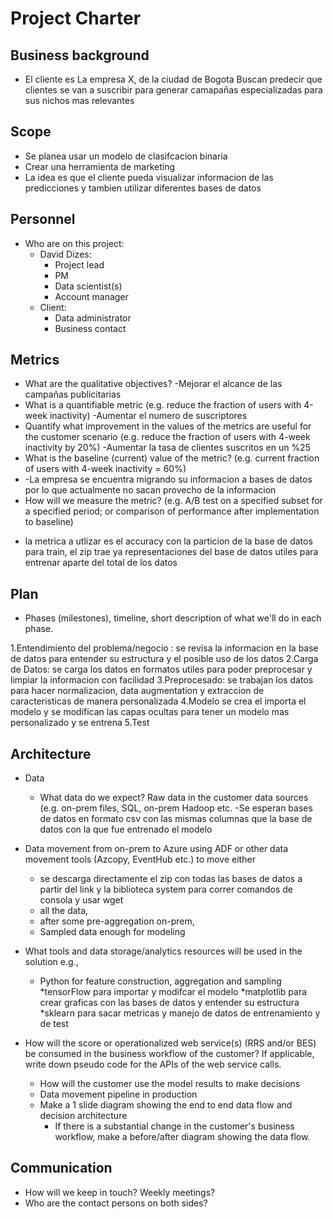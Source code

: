 # Project Charter

## Business background

* El cliente es La empresa X, de la ciudad de Bogota
Buscan predecir que clientes se van a suscribir para generar camapañas especializadas para sus nichos mas relevantes

## Scope
* Se planea usar un modelo de clasifcacion binaria
* Crear una herramienta de marketing 
* La idea es que el cliente pueda visualizar informacion de las predicciones y tambien utilizar diferentes bases de datos

## Personnel
* Who are on this project:
	* David Dizes:
		* Project lead
		* PM
		* Data scientist(s)
		* Account manager
	* Client:
		* Data administrator
		* Business contact
	
## Metrics
* What are the qualitative objectives?
	 -Mejorar el alcance de las campañas publicitarias
* What is a quantifiable metric  (e.g. reduce the fraction of users with 4-week inactivity)
	-Aumentar el numero de suscriptores
* Quantify what improvement in the values of the metrics are useful for the customer scenario (e.g. reduce the  fraction of users with 4-week inactivity by 20%) 
	-Aumentar la tasa de clientes suscritos en un %25 
* What is the baseline (current) value of the metric? (e.g. current fraction of users with 4-week inactivity = 60%)
* 	-La empresa se encuentra migrando su informacion a bases de datos por lo que actualmente no sacan provecho de la informacion 
* How will we measure the metric? (e.g. A/B test on a specified subset for a specified period; or comparison of performance after implementation to baseline)
- la metrica a utlizar es el accuracy con la particion de la base de datos para train, el zip trae ya representaciones del base de datos utiles para entrenar aparte del total de los datos 

## Plan
* Phases (milestones), timeline, short description of what we'll do in each phase.

1.Entendimiento del problema/negocio :
	se revisa la informacion en la base de datos para 		entender su estructura y el posible uso de los datos
2.Carga de Datos:
	se carga los datos en formatos utiles para poder 		preprocesar y limpiar la informacion con facilidad
3.Preprocesado:
	se trabajan los datos para hacer normalizacion, data 	augmentation y extraccion de caracteristicas de manera 	personalizada
4.Modelo
	se crea el importa el modelo y se modifican las capas ocultas para tener un modelo mas personalizado y se entrena
5.Test 


## Architecture
* Data
  * What data do we expect? Raw data in the customer data sources (e.g. on-prem files, SQL, on-prem Hadoop etc.
	-Se esperan bases de datos en formato csv con las mismas columnas que la base de  datos con la que fue entrenado el modelo
* Data movement from on-prem to Azure using ADF or other data movement tools (Azcopy, EventHub etc.) to move either
	- se descarga directamente el zip con todas las bases de datos a partir del link y la biblioteca system para correr comandos de consola y usar wget
  * all the data, 
  * after some pre-aggregation on-prem,
  * Sampled data enough for modeling 

* What tools and data storage/analytics resources will be used in the solution e.g.,
  * Python for feature construction, aggregation and sampling
	*tensorFlow para importar y modifcar el modelo
	*matplotlib para crear graficas con las bases de datos y entender su estructura
	*sklearn para sacar metricas y manejo de datos de entrenamiento y de test
* How will the score or operationalized web service(s) (RRS and/or BES) be consumed in the business workflow of the customer? If applicable, write down pseudo code for the APIs of the web service calls.
  * How will the customer use the model results to make decisions
  * Data movement pipeline in production
  * Make a 1 slide diagram showing the end to end data flow and decision architecture
    * If there is a substantial change in the customer's business workflow, make a before/after diagram showing the data flow.

## Communication
* How will we keep in touch? Weekly meetings?
* Who are the contact persons on both sides?
